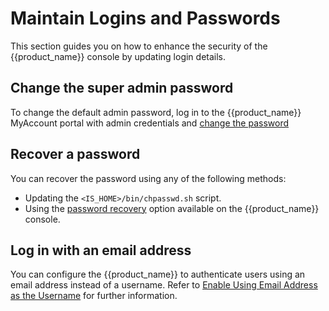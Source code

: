# Maintain Logins and Passwords

This section guides you on how to enhance the security of the {{product_name}} console by updating login details.

## Change the super admin password

To change the default admin password, log in to the {{product_name}} MyAccount portal with admin credentials and [change the password]({{base_path}}/guides/user-self-service/change-password/)

## Recover a password
You can recover the password using any of the following methods:

- Updating the `<IS_HOME>/bin/chpasswd.sh` script.
- Using the [password recovery]({{base_path}}/guides/account-configurations/account-recovery/password-recovery/) 
  option available on the {{product_name}} console.

## Log in with an email address
You can configure the {{product_name}} to authenticate users using an email address instead of a username. Refer to [Enable Using Email Address as the Username]({{base_path}}/guides/users/attributes/enable-email-as-username/) for further information.


